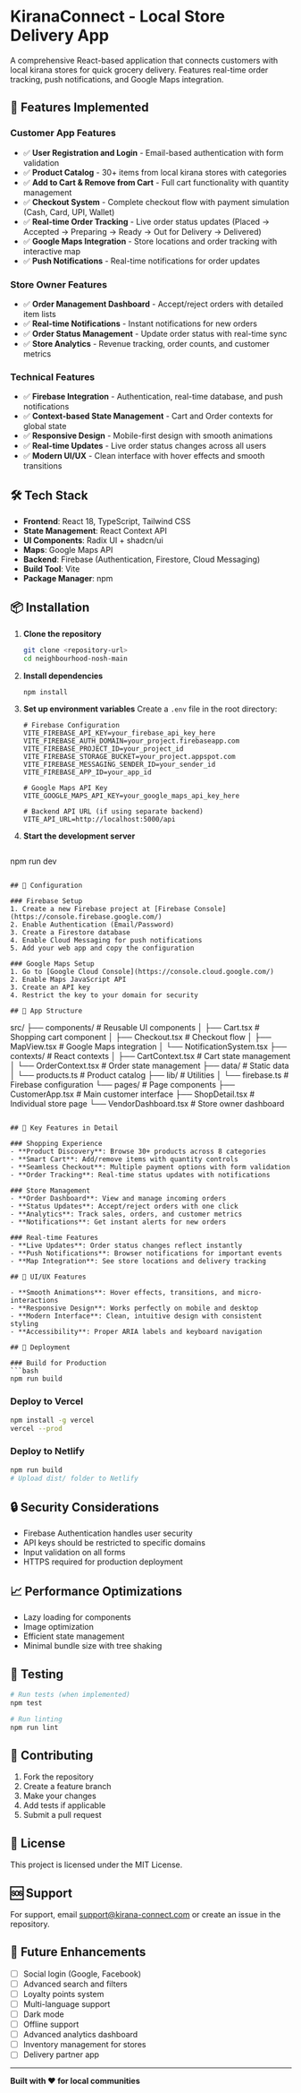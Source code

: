 # KiranaConnect - Local Store Delivery App

A comprehensive React-based application that connects customers with local kirana stores for quick grocery delivery. Features real-time order tracking, push notifications, and Google Maps integration.

## 🚀 Features Implemented

### Customer App Features
- ✅ **User Registration and Login** - Email-based authentication with form validation
- ✅ **Product Catalog** - 30+ items from local kirana stores with categories
- ✅ **Add to Cart & Remove from Cart** - Full cart functionality with quantity management
- ✅ **Checkout System** - Complete checkout flow with payment simulation (Cash, Card, UPI, Wallet)
- ✅ **Real-time Order Tracking** - Live order status updates (Placed → Accepted → Preparing → Ready → Out for Delivery → Delivered)
- ✅ **Google Maps Integration** - Store locations and order tracking with interactive map
- ✅ **Push Notifications** - Real-time notifications for order updates

### Store Owner Features
- ✅ **Order Management Dashboard** - Accept/reject orders with detailed item lists
- ✅ **Real-time Notifications** - Instant notifications for new orders
- ✅ **Order Status Management** - Update order status with real-time sync
- ✅ **Store Analytics** - Revenue tracking, order counts, and customer metrics

### Technical Features
- ✅ **Firebase Integration** - Authentication, real-time database, and push notifications
- ✅ **Context-based State Management** - Cart and Order contexts for global state
- ✅ **Responsive Design** - Mobile-first design with smooth animations
- ✅ **Real-time Updates** - Live order status changes across all users
- ✅ **Modern UI/UX** - Clean interface with hover effects and smooth transitions

## 🛠️ Tech Stack

- **Frontend**: React 18, TypeScript, Tailwind CSS
- **State Management**: React Context API
- **UI Components**: Radix UI + shadcn/ui
- **Maps**: Google Maps API
- **Backend**: Firebase (Authentication, Firestore, Cloud Messaging)
- **Build Tool**: Vite
- **Package Manager**: npm

## 📦 Installation

1. **Clone the repository**
   ```bash
   git clone <repository-url>
   cd neighbourhood-nosh-main
   ```

2. **Install dependencies**
   ```bash
   npm install
   ```

3. **Set up environment variables**
   Create a `.env` file in the root directory:
   ```env
   # Firebase Configuration
   VITE_FIREBASE_API_KEY=your_firebase_api_key_here
   VITE_FIREBASE_AUTH_DOMAIN=your_project.firebaseapp.com
   VITE_FIREBASE_PROJECT_ID=your_project_id
   VITE_FIREBASE_STORAGE_BUCKET=your_project.appspot.com
   VITE_FIREBASE_MESSAGING_SENDER_ID=your_sender_id
   VITE_FIREBASE_APP_ID=your_app_id

   # Google Maps API Key
   VITE_GOOGLE_MAPS_API_KEY=your_google_maps_api_key_here

   # Backend API URL (if using separate backend)
   VITE_API_URL=http://localhost:5000/api
   ```

4. **Start the development server**
   ```bash
npm run dev
```

## 🔧 Configuration

### Firebase Setup
1. Create a new Firebase project at [Firebase Console](https://console.firebase.google.com/)
2. Enable Authentication (Email/Password)
3. Create a Firestore database
4. Enable Cloud Messaging for push notifications
5. Add your web app and copy the configuration

### Google Maps Setup
1. Go to [Google Cloud Console](https://console.cloud.google.com/)
2. Enable Maps JavaScript API
3. Create an API key
4. Restrict the key to your domain for security

## 📱 App Structure

```
src/
├── components/          # Reusable UI components
│   ├── Cart.tsx        # Shopping cart component
│   ├── Checkout.tsx    # Checkout flow
│   ├── MapView.tsx     # Google Maps integration
│   └── NotificationSystem.tsx
├── contexts/           # React contexts
│   ├── CartContext.tsx # Cart state management
│   └── OrderContext.tsx # Order state management
├── data/              # Static data
│   └── products.ts    # Product catalog
├── lib/               # Utilities
│   └── firebase.ts    # Firebase configuration
└── pages/             # Page components
    ├── CustomerApp.tsx # Main customer interface
    ├── ShopDetail.tsx  # Individual store page
    └── VendorDashboard.tsx # Store owner dashboard
```

## 🎯 Key Features in Detail

### Shopping Experience
- **Product Discovery**: Browse 30+ products across 8 categories
- **Smart Cart**: Add/remove items with quantity controls
- **Seamless Checkout**: Multiple payment options with form validation
- **Order Tracking**: Real-time status updates with notifications

### Store Management
- **Order Dashboard**: View and manage incoming orders
- **Status Updates**: Accept/reject orders with one click
- **Analytics**: Track sales, orders, and customer metrics
- **Notifications**: Get instant alerts for new orders

### Real-time Features
- **Live Updates**: Order status changes reflect instantly
- **Push Notifications**: Browser notifications for important events
- **Map Integration**: See store locations and delivery tracking

## 🎨 UI/UX Features

- **Smooth Animations**: Hover effects, transitions, and micro-interactions
- **Responsive Design**: Works perfectly on mobile and desktop
- **Modern Interface**: Clean, intuitive design with consistent styling
- **Accessibility**: Proper ARIA labels and keyboard navigation

## 🚀 Deployment

### Build for Production
```bash
npm run build
```

### Deploy to Vercel
```bash
npm install -g vercel
vercel --prod
```

### Deploy to Netlify
```bash
npm run build
# Upload dist/ folder to Netlify
```

## 🔒 Security Considerations

- Firebase Authentication handles user security
- API keys should be restricted to specific domains
- Input validation on all forms
- HTTPS required for production deployment

## 📈 Performance Optimizations

- Lazy loading for components
- Image optimization
- Efficient state management
- Minimal bundle size with tree shaking

## 🧪 Testing

```bash
# Run tests (when implemented)
npm test

# Run linting
npm run lint
```

## 🤝 Contributing

1. Fork the repository
2. Create a feature branch
3. Make your changes
4. Add tests if applicable
5. Submit a pull request

## 📄 License

This project is licensed under the MIT License.

## 🆘 Support

For support, email support@kirana-connect.com or create an issue in the repository.

## 🔮 Future Enhancements

- [ ] Social login (Google, Facebook)
- [ ] Advanced search and filters
- [ ] Loyalty points system
- [ ] Multi-language support
- [ ] Dark mode
- [ ] Offline support
- [ ] Advanced analytics dashboard
- [ ] Inventory management for stores
- [ ] Delivery partner app

---

**Built with ❤️ for local communities**